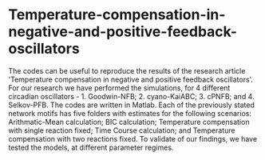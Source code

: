 # Temperature-compensation-in-negative-and-positive-feedback-oscillators
The codes can be useful to reproduce the results of the research article 'Temperature compensation in negative and positive feedback oscillators'. For our research we have performed the simulations, for 4 different circadian oscillators - 1. Goodwin-NFB; 2. cyano-KaiABC; 3. cPNFB; and 4. Selkov-PFB. 
The codes are written in Matlab. 
Each of the previously stated network motifs has five folders with estimates for the following scenarios: Arithmatic-Mean calculation; BIC calculation; Temperature compensation with single reaction fixed; Time Course calculation; and Temperature compensation with two reactions fixed. 
To validate of our findings, we have tested the models, at different parameter regimes. 
